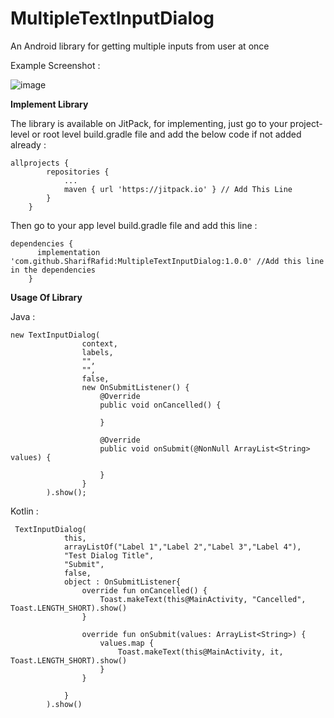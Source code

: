 # MultipleTextInputDialog
 An Android library for getting multiple inputs from user at once
 
 
 Example Screenshot : 

![image](https://user-images.githubusercontent.com/49372990/179830193-a204c391-6d90-440d-b701-830a61356519.png)

**Implement Library** 

The library is available on JitPack, for implementing, just go to your project-level
or root level build.gradle file and add the below code if not added already :

```
allprojects {
		repositories {
			...
			maven { url 'https://jitpack.io' } // Add This Line
		}
	}
```
 
 Then go to your app level build.gradle file and add this line : 
```
dependencies {
	  implementation 'com.github.SharifRafid:MultipleTextInputDialog:1.0.0' //Add this line in the dependencies
	}
```

**Usage Of Library**

Java : 
```
new TextInputDialog(
                context,
                labels,
                "",
                "",
                false,
                new OnSubmitListener() {
                    @Override
                    public void onCancelled() {

                    }

                    @Override
                    public void onSubmit(@NonNull ArrayList<String> values) {

                    }
                }
        ).show();
```
Kotlin : 
```
 TextInputDialog(
            this,
            arrayListOf("Label 1","Label 2","Label 3","Label 4"),
            "Test Dialog Title",
            "Submit",
            false,
            object : OnSubmitListener{
                override fun onCancelled() {
                    Toast.makeText(this@MainActivity, "Cancelled", Toast.LENGTH_SHORT).show()
                }

                override fun onSubmit(values: ArrayList<String>) {
                    values.map {
                        Toast.makeText(this@MainActivity, it, Toast.LENGTH_SHORT).show()
                    }
                }

            }
        ).show()
```
